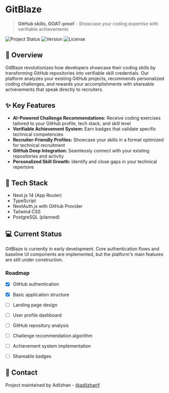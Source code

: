# GitBlaze

> **GitHub skills, GOAT-proof** - Showcase your coding expertise with verifiable achievements

![Project Status](https://img.shields.io/badge/Status-In%20Development-yellow)
![Version](https://img.shields.io/badge/Version-0.1.0--alpha-blue)
![License](https://img.shields.io/badge/License-MIT-green)

## 🚀 Overview

GitBlaze revolutionizes how developers showcase their coding skills by transforming GitHub repositories into verifiable skill credentials. Our platform analyzes your existing GitHub projects, recommends personalized coding challenges, and rewards your accomplishments with shareable achievements that speak directly to recruiters.

## ✨ Key Features

- **AI-Powered Challenge Recommendations:** Receive coding exercises tailored to your GitHub profile, tech stack, and skill level
- **Verifiable Achievement System:** Earn badges that validate specific technical competencies
- **Recruiter-Friendly Profiles:** Showcase your skills in a format optimized for technical recruitment
- **GitHub Deep Integration:** Seamlessly connect with your existing repositories and activity
- **Personalized Skill Growth:** Identify and close gaps in your technical repertoire

## 🔧 Tech Stack

- Next.js 14 (App Router)
- TypeScript
- NextAuth.js with GitHub Provider
- Tailwind CSS
- PostgreSQL (planned)

## 💻 Current Status

GitBlaze is currently in early development. Core authentication flows and baseline UI components are implemented, but the platform's main features are still under construction.

### Roadmap

- [x] GitHub authentication
- [x] Basic application structure
- [ ] Landing page design
- [ ] User profile dashboard
- [ ] GitHub repository analysis
- [ ] Challenge recommendation algorithm
- [ ] Achievement system implementation
- [ ] Shareable badges


## 🔗 Contact

Project maintained by Adilzhan - [@adilzhanY](https://github.com/adilzhanY)
